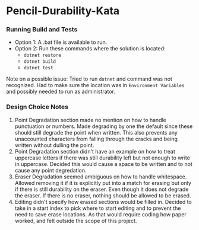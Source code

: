 # Pencil-Durability-Kata

### Running Build and Tests

* Option 1: A .bat file is available to run.
* Option 2: Run these commands where the solution is located:
    * `dotnet restore`
    * `dotnet build`
    * `dotnet test`
    
Note on a possible issue: Tried to run `dotnet` and command was not recognized. Had to make sure the location was in `Environment Variables` and possibly needed to run as administrator.

### Design Choice Notes
  1) Point Degradation section made no mention on how to handle punctuation or numbers. Made degrading by one the default since these should still degrade the point when written. This also prevents any unaccounted characters from falling through the cracks and being written without dulling the point.
  1) Point Degradation section didn't have an example on how to treat uppercase letters if there was still durability left but not enough to write in uppercase. Decided this would cause a space to be written and to not cause any point degredation.
  1) Eraser Degradation seemed ambiguous on how to handle whitespace. Allowed removing it if it is explicitly put into a match for erasing but only if there is still durability on the eraser. Even though it does not degrade the eraser. If there is no eraser, nothing should be allowed to be erased.
  1) Editing didn't specify how erased sections would be filled in. Decided to take in a start index to pick where to start editing and to prevent the need to save erase locations. As that would require coding how paper worked, and felt outside the scope of this project.
